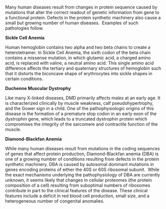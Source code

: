 Many human diseases result from changes in protein sequence caused by mutations that alter the correct readout of genetic information from gene to a functional protein. Defects in the protein synthetic machinery also cause a small but growing number of human diseases.  Examples of such pathologies follow.

**Sickle Cell Anemia**

Human hemoglobin contains two alpha and two beta chains to create a heterotetramer. In Sickle Cell Anemia, the sixth codon of the beta chain contains a missense mutation, in which glutamic acid, a charged amino acid, is replaced with valine, a neutral amino acid. This single amino acid difference affects the tertiary and quaternary structures of hemoglobin such that it distorts the biconcave shape of erythrocytes into sickle shapes in certain conditions.

**Duchenne Muscular Dystrophy**

Like many X-linked diseases, DMD primarily affects males at an early age. It is characterized clinically by muscle weakness, calf pseudohypertrophy, and the Gower sign in a child. One of the pathophysiologic origins of this disease is the formation of a premature stop codon in an early exon of the dystrophin gene, which leads to a truncated dystrophin protein which compromises the integrity of the sarcomere and contractile function of the muscle.

**Diamond-Blackfan Anemia**

While many human diseases result from mutations in the coding sequences of genes that affect protein production, Diamond-Blackfan anemia (DBA) is one of a growing number of conditions resulting from defects in the protein synthetic machinery. DBA is caused by autosomal dominant mutations in genes encoding proteins of either the 40S or 60S ribosomal subunit.  While the exact mechanisms underlying the pathophysiology of DBA are currently unknown, it seems likely that changes in cellular proteomes (the protein composition of a cell) resulting from suboptimal numbers of ribosomes contribute in part to the clinical features of the disease. These clinical features include a deficit in red blood cell production, small size, and a heterogeneous number of congenital anomalies.